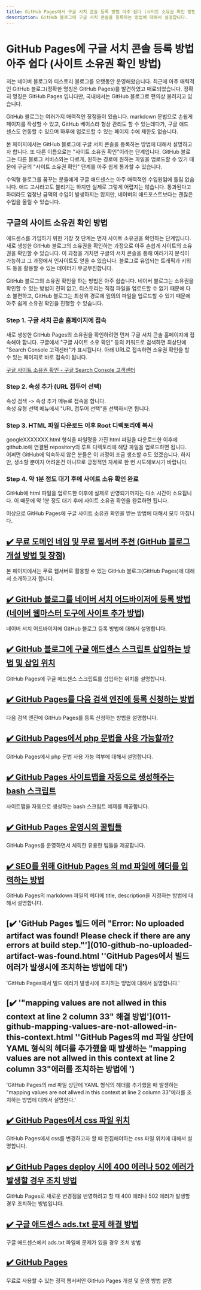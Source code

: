 ```yaml
---
title: GitHub Pages에서 구글 서치 콘솔 등록 방법 아주 쉽다 (사이트 소유권 확인 방법)
description: GitHub 블로그에 구글 서치 콘솔을 등록하는 방법에 대해서 설명합니다.
---
```



GitHub Pages에 구글 서치 콘솔 등록 방법 아주 쉽다 (사이트 소유권 확인 방법)
===
   

저는 네이버 블로그와 티스토리 블로그를 오랫동안 운영해왔습니다. 
최근에 아주 매력적인 GitHub 블로그(정확한 명칭은 GitHub Pages)를 발견하였고 매료되었습니다. 
정확히 명칭은 GitHub Pages 입니다만, 국내에서는 GitHub 블로그로 편의상 불려지고 있습니다.   
   

GitHub 블로그는 여러가지 매력적인 장점들이 있습니다. 
markdown 문법으로 손쉽게 페이지를 작성할 수 있고, 
GitHub 베이스라 형상 관리도 할 수 있는데다가, 
구글 애드 센스도 연동할 수 있으며 
하루에 업로드할 수 있는 페이지 수에 제한도 없습니다.   
   

본 페이지에서는 GitHub 블로그에 구글 서치 콘솔을 등록하는 방법에 대해서 설명하고자 합니다. 
또 다른 이름으로는 "사이트 소유권 확인"이라는 단계입니다. 
GitHub 블로그는 다른 블로그 서비스와는 다르게, 원하는 경로에 원하는 파일을 업로드할 수 있기 때문에 
구글의 "사이트 소유권 확인" 단계를 아주 쉽게 통과할 수 있습니다.   


수익형 블로그를 꿈꾸는 분들에게 구글 애드센스는 아주 매력적인 수입원임에 틀림 없습니다. 
애드 고시라고도 불리기는 하지만 실제로 그렇게 어렵지는 않습니다. 
통과된다고 하더라도 엄청난 금액의 수입이 발생하지는 않지만, 네이버의 애드포스트보다는 괜찮은 수입을 올릴 수 있습니다.   


구글의 사이트 소유권 확인 방법
---


애드센스를 가입하기 위한 가장 첫 단계는 먼저 사이트 소유권을 확인하는 단계입니다. 
새로 생성한 GitHub 블로그의 소유권을 확인하는 과정으로 아주 손쉽게 사이트의 소유권을 확인할 수 있습니다. 
이 과정을 거치면 구글의 서치 콘솔을 통해 여러가지 분석이 가능하고 그 과정에서 인사이트도 얻을 수 있습니다. 
블로그로 유입되는 트래픽과 키워드 등을 활용할 수 있는 데이터가 무궁무진합니다.  


GitHub 블로그의 소유권 확인을 하는 방법은 아주 쉽습니다. 
네이버 블로그는 소유권을 확인할 수 있는 방법이 전혀 없고, 
티스토리는 직접 파일을 업로드할 수 없기 때문에 다소 불편하고, 
GitHub 블로그는 최상위 경로에 임의의 파일을 업로드할 수 있기 때문에 
아주 쉽게 소유권 확인을 진행할 수 있습니다. 


### Step 1. 구글 서치 콘솔 홈페이지에 접속


새로 생성한 GitHub Pages의 소유권을 확인하려면 먼저 구글 서치 콘솔 홈페이지에 접속해야 합니다. 
구글에서 "구글 사이트 소유 확인" 등의 키워드로 검색하면 최상단에 "Search Console 고객센터"가 표시됩니다. 
아래 URL로 접속하면 소유권 확인을 할 수 있는 페이지로 바로 접속이 됩니다.   


[구글 사이트 소유권 확인 - 구글 Search Console 고객센터](https://search.google.com/search-console/not-verified?original_url=/search-console/ownership&original_resource_id "구글 사이트 소유권 확인 - 구글 Search Console 고객센터")


### Step 2. 속성 추가 (URL 접두어 선택)


속성 검색 -> 속성 추가 메뉴로 접속을 합니다.   
속성 유형 선택 메뉴에서 "URL 접두어 선택"을 선택하시면 됩니다.   


### Step 3. HTML 파일 다운로드 이후 Root 디렉토리에 복사


googleXXXXXXX.html 형식을 파일명을 가진 html 파일을 다운로드한 이후에 github.io에 연결된 repository의 루트 디렉토리에 해당 파일을 업로드하면 됩니다.   
어쩌면 GitHub에 익숙하지 않은 분들은 이 과정이 조금 생소할 수도 있겠습니다. 
하지만, 생소할 뿐이지 어려운건 아니므로 긍정적인 자세로 한 번 시도해보시기 바랍니다.   


### Step 4. 약 1분 정도 대기 후에 사이트 소유 확인 완료   


GitHub에 html 파일을 업로드한 이후에 실제로 반영되기까지는 다소 시간이 소요됩니다. 
이 때문에 약 1분 정도 대기 후에 사이트 소유권 확인을 완료하면 됩니다.   
   

이상으로 GitHub Pages에 구글 사이트 소유권 확인을 받는 방법에 대해서 모두 마칩니다.   
   
   




[✔️  무료 도메인 네임 및 무료 웹서버 추천 (GitHub 블로그 개설 방법 및 장점)](001_advantage_of_github_blog.html '본 페이지에서는 무료 웹서버로 활용할 수 있는 GitHub 블로그(GitHub Pages)에 대해서 ')
---


본 페이지에서는 무료 웹서버로 활용할 수 있는 GitHub 블로그(GitHub Pages)에 대해서 소개하고자 합니다.


[✔️  GitHub 블로그를 네이버 서치 어드바이저에 등록 방법 (네이버 웹마스터 도구에 사이트 추가 방법) ](003_naver_search_advisor.html '네이버 서치 어드바이저에 GitHub 블로그 등록 방법에 ')
---


네이버 서치 어드바이저에 GitHub 블로그 등록 방법에 대해서 설명합니다.


[✔️  GitHub 블로그에 구글 애드센스 스크립트 삽입하는 방법 및 삽입 위치](004_google_adsense_github_pages.html 'GitHub Pages에 구글 애드센스 스크립트를 삽입하는 ')
---


GitHub Pages에 구글 애드센스 스크립트를 삽입하는 위치를 설명합니다.


[✔️  GitHub Pages를 다음 검색 엔진에 등록 신청하는 방법](005_add_to_daum_search_engine.html '다음 검색 엔진에 GitHub Pages를 등록 신청하는 ')
---


다음 검색 엔진에 GitHub Pages를 등록 신청하는 방법을 설명합니다.


[✔️  GitHub Pages에서 php 문법을 사용 가능할까?](006.html 'GitHub Pages에서 php 문법 사용 가능 여부에 대')
---


GitHub Pages에서 php 문법 사용 가능 여부에 대해서 설명합니다. 


[✔️  GitHub Pages 사이트맵을 자동으로 생성해주는 bash 스크립트](007.html '사이트맵을 자동으로 생성하는 bash 스크립트 ')
---


사이트맵을 자동으로 생성하는 bash 스크립트 예제를 제공합니다.


[✔️  GitHub Pages 운영시의 꿀팁들](008.html 'GitHub Pages를 운영하면서 체득한 유용한 ')
---


GitHub Pages를 운영하면서 체득한 유용한 팁들을 제공합니다.


[✔️  SEO를 위해 GitHub Pages 의 md 파일에 헤더를 입력하는 방법](009.html 'GitHub Pages의 markdown 파일의 헤더에 title, description을 지정하는 방법에 ')
---


GitHub Pages의 markdown 파일의 헤더에 title, description을 지정하는 방법에 대해서 설명합니다.


[✔️  'GitHub Pages 빌드 에러 \"Error: No uploaded artifact was found! Please check if there are any errors at build step.\"'](010-github-no-uploaded-artifact-was-found.html ''GitHub Pages에서 빌드 에러가 발생시에 조치하는 방법에 대')
---


'GitHub Pages에서 빌드 에러가 발생시에 조치하는 방법에 대해서 설명합니다.'


[✔️  '\"mapping values are not allwed in this context at line 2 column 33\" 해결 방법'](011-github-mapping-values-are-not-allowed-in-this-context.html ''GitHub Pages의 md 파일 상단에 YAML 형식의 헤더를 추가했을 때 발생하는 \"mapping values are not allwed in this context at line 2 column 33\"에러를 조치하는 방법에 ')
---


'GitHub Pages의 md 파일 상단에 YAML 형식의 헤더를 추가했을 때 발생하는 \"mapping values are not allwed in this context at line 2 column 33\"에러를 조치하는 방법에 대해서 설명한다.'


[✔️  GitHub Pages에서 css 파일 위치](012-github-pages-css-file-path.html 'GitHub Pages에서 css를 변경하고자 할 때 편집해야하는 css 파일 위치에 ')
---


GitHub Pages에서 css를 변경하고자 할 때 편집해야하는 css 파일 위치에 대해서 설명합니다.


[✔️  GitHub Pages deploy 시에 400 에러나 502 에러가 발생할 경우 조치 방법](013-github-pages-deploy-error-400-502.html 'GitHub Pages로 새로운 변경점을 반영하려고 할 때 400 에러나 502 에러가 발생할 경우 조')
---


GitHub Pages로 새로운 변경점을 반영하려고 할 때 400 에러나 502 에러가 발생할 경우 조치하는 방법입니다.


[✔️  구글 애드센스 ads.txt 문제 해결 방법](014-google-adsense-ads-txt-warning.html '구글 애드센스에서 ads.txt 파일에 문제가 있')
---


구글 애드센스에서 ads.txt 파일에 문제가 있을 경우 조치 방법


[✔️  GitHub Pages](index.html '무료로 사용할 수 있는 정적 웹서버인 GitHub Pages 개설 ')
---


무료로 사용할 수 있는 정적 웹서버인 GitHub Pages 개설 및 운영 방법 설명
